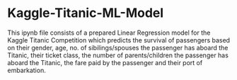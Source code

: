 # Kaggle-Titanic-ML-Model
This ipynb file consists of a prepared Linear Regression model for the Kaggle Titanic Competition which predicts the survival of passengers based on their gender, age, no. of sibilings/spouses the passenger has aboard the Titanic, their ticket class, the number of parents/children the passenger has aboard the Titanic, the fare paid by the passenger and their port of embarkation.
